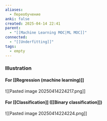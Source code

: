 ```yaml
---
aliases:
  - Переобучение
anki: false
created: 2025-04-14 22:41
parent:
  - "[[Machine Learning MOC|ML MOC]]"
connected:
  - "[[Underfitting]]"
tags:
  - empty
---
```




### Illustration
#### For [[Regression (machine learning)]]
![[Pasted image 20250414224217.png]]

#### For [[Classification]] ([[Binary classification]])
![[Pasted image 20250414224224.png]]
